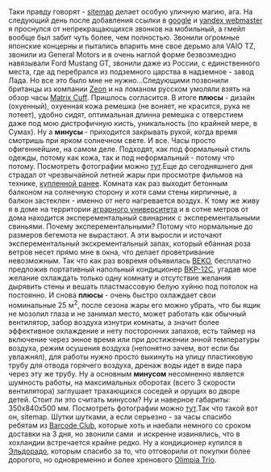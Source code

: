 Таки правду говорят - <a href="/blog/130.html">sitemap</a> делает особую уличную магию, ага. На следующий день после добавления ссылки в <a href="http://www.google.com/webmasters/tools">google</a> и <a href="http://webmaster.yandex.ru/wmconsole/">yandex webmaster</a> я проснулся от непрекращающихся звонков на мобильный, а гмейл вообще был забит чуть более, чем полностью. Звонили огромные японские концерны и пытались впарить мне свое дерьмо аля VAIO TZ, звонили из General Motors и в очень наглой форме безвозмездно навязывали Ford Mustang GT, звонили даже из России, с единственного места, где ад перебрался из подземного царства в надземное - завод Лада. Но все это было мне не нужно...Следующими позвонили британцы из компании <a href="http://www.zeonltd.co.uk">Zeon</a> и на ломаном русском умоляли взять на обзор часы <a href="http://ledwatchstop.com/store/matrix-cuff-digital-watch-black-leather-p-32.html">Matrix Cuff</a>. Пришлось согласится. В итоге <span style="font-weight: bold;">плюсы</span> - дизайн (охуенный), охуенная кожа ремешка (не воняет, не красится, рука не потеет), удобно сидят, оптимальная длинна ремешка с отверстием даже под мою дистрофичную кисть, уникальность (по крайней мере, в Сумах). Ну а <span style="font-weight: bold;">минусы </span>- приходится закрывать рукой, когда время смотришь при ярком солнечном свете. И все. Часы просто офигеннейшие, на самом деле. Подходят, как под формальный стиль одежды, потому как кожа, так и под неформальный - потому что потому. Посмотреть фотографии можно <a href="http://picasaweb.google.com/solarzine/MatrixCuff">тут</a>.Еще до сегодняшнего дня страдал от чрезвычайной летней жары при просмотре фильмов на технике, <a href="/blog/85.html">купленной ранее</a>. Комната как раз выходит бетонным балконом на солнечную сторону и хотя сами стены кирпичные, а балкон застеклен - именно от него нагревается воздух. К тому же живу я в доме на территории <a href="http://www.sau.sumy.ua/">аграрного университета</a> и в сотне метров от дома находится эксперементальный свинарник с эксперементальными свиньями. Почему эксперементальными? Потому что нормальные до размеров бегемота не вырастают. А эти выросли и источают эксперементальный экскрементальный запах, который ебанная роза ветров несет прямо мне в окна, что делает проветривание невозможным. Так что как раз вовремя объявилась <a href="http://www.beko.com.ua/">BEKO</a>, бесплатно предложив портативный напольный кондиционер <a href="http://kondicionery.gorbushka.ru/kondicionery_beko_bkp-12-c.html">BKP-12C</a>, угадав мое желание охлаждать только одну комнату и отсутствие желания дырявить стены и вешать пластмассовую белую хуйню под потолок на постоянно. И снова <span style="font-weight: bold;">плюсы</span> - очень быстро охлаждает свои номинальные 25 м<sup>2</sup>, после сезона жары его можно убрать, что бы ящик не мозолил глаза и не занимал место, может работать как обычный вентилятор, забор воздуха изнутри комнаты, а значит более эффективное охлаждение и нету посторонних запахов, есть таймер на включение через энное время или при достижении энной температуры воздуха, режим осушения воздуха (непонятно зачем, вот если бы увлажнял), для работы нужно просто выкинуть на улицу пластиковую трубу для отвода горячего воздуха, дренаж воды идет в виде пара через эту же трубу. Ну а основным <span style="font-weight: bold;">минусом</span> несомненно является шумность работы, на максимальных оборотах (всего 3 скорости вентилятора) заглушает трахающихся соседей и орущих во дворе детей. Стоит ли это считать минусом? Ну и наверное габариты: 350x840x500 мм. Посмотреть фотографии можно <a href="http://picasaweb.google.com/solarzine/BEKOBLP12C">тут</a>.Так что такой вот он, sitemap. Шутки шутками, а если серьезно - за часы спасибо ребятам из <a href="http://barcodeclub.net/">Barcode Club</a>, которые хоть и наебали немного со сроком доставки на 3 дня, но звонили сами&nbsp; и искренне извинялись, что в хохландии встречается крайне редко. Ну а кондиционер купился в <a href="http://www.eldorado.com.ua/">Эльдорадо</a>, которым спасибо за то, что отговорили от покупки более дорогого, но одновременно и более хренового <a href="http://www.eldorado.com.ua/cat/detail/71028282/">Olimpia Trio</a>. 